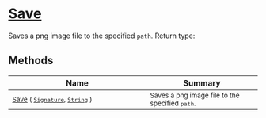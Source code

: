# [Save](./ImageSaver-100663886.md)

Saves a png image file to the specified `path`.
Return type:
## Methods

| Name | Summary | 
| --- | --- | 
| <sub>[Save](./ImageSaver-100663886.md) ( [`Signature`](./../../Signature.md), [`String`](https://docs.microsoft.com/en-us/dotnet/api/System.String) )</sub><img width=200/>| <sub>Saves a png image file to the specified `path`.</sub>| <br>


